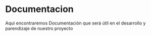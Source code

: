 # Documentacion
Aqui encontraremos Documentación que será útil en el desarrollo y parendizaje de nuestro proyecto

